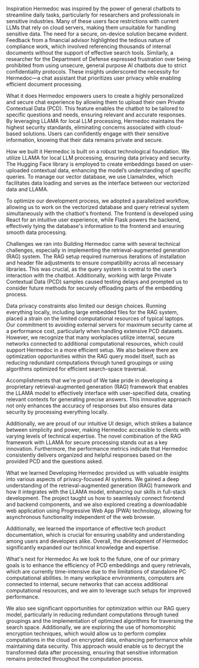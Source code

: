 Inspiration
Hermedoc was inspired by the power of general chatbots to streamline daily tasks, particularly for researchers and professionals in sensitive industries. Many of these users face restrictions with current LLMs that rely on cloud servers, making them unsuitable for handling sensitive data. The need for a secure, on-device solution became evident. Feedback from a financial advisor highlighted the tedious nature of compliance work, which involved referencing thousands of internal documents without the support of effective search tools. Similarly, a researcher for the Department of Defense expressed frustration over being prohibited from using unsecure, general purpose AI chatbots due to strict confidentiality protocols. These insights underscored the necessity for Hermedoc—a chat assistant that prioritizes user privacy while enabling efficient document processing.

What it does
Hermedoc empowers users to create a highly personalized and secure chat experience by allowing them to upload their own Private Contextual Data (PCD). This feature enables the chatbot to be tailored to specific questions and needs, ensuring relevant and accurate responses. By leveraging LLAMA for local LLM processing, Hermedoc maintains the highest security standards, eliminating concerns associated with cloud-based solutions. Users can confidently engage with their sensitive information, knowing that their data remains private and secure.

How we built it
Hermedoc is built on a robust technological foundation. We utilize LLAMA for local LLM processing, ensuring data privacy and security. The Hugging Face library is employed to create embeddings based on user-uploaded contextual data, enhancing the model’s understanding of specific queries. To manage our vector database, we use LlamaIndex, which facilitates data loading and serves as the interface between our vectorized data and LLAMA.

To optimize our development process, we adopted a parallelized workflow, allowing us to work on the vectorized database and query retrieval system simultaneously with the chatbot's frontend. The frontend is developed using React for an intuitive user experience, while Flask powers the backend, effectively tying the database's information to the frontend and ensuring smooth data processing.

Challenges we ran into
Building Hermedoc came with several technical challenges, especially in implementing the retrieval-augmented generation (RAG) system. The RAG setup required numerous iterations of installation and header file adjustments to ensure compatibility across all necessary libraries. This was crucial, as the query system is central to the user’s interaction with the chatbot. Additionally, working with large Private Contextual Data (PCD) samples caused testing delays and prompted us to consider future methods for securely offloading parts of the embedding process.

Data privacy constraints also limited our design choices. Running everything locally, including large embedded files for the RAG system, placed a strain on the limited computational resources of typical laptops. Our commitment to avoiding external servers for maximum security came at a performance cost, particularly when handling extensive PCD datasets. However, we recognize that many workplaces utilize internal, secure networks connected to additional computational resources, which could support Hermedoc in a more efficient setup. We also believe there are optimization opportunities within the RAG query model itself, such as reducing redundant computations through tuned groupings or using algorithms optimized for efficient search-space traversal.

Accomplishments that we're proud of
We take pride in developing a proprietary retrieval-augmented generation (RAG) framework that enables the LLAMA model to effectively interface with user-specified data, creating relevant contexts for generating precise answers. This innovative approach not only enhances the accuracy of responses but also ensures data security by processing everything locally.

Additionally, we are proud of our intuitive UI design, which strikes a balance between simplicity and power, making Hermedoc accessible to clients with varying levels of technical expertise. The novel combination of the RAG framework with LLAMA for secure processing stands out as a key innovation. Furthermore, the performance metrics indicate that Hermedoc consistently delivers organized and helpful responses based on the provided PCD and the questions asked.

What we learned
Developing Hermedoc provided us with valuable insights into various aspects of privacy-focused AI systems. We gained a deep understanding of the retrieval-augmented generation (RAG) framework and how it integrates with the LLAMA model, enhancing our skills in full-stack development. The project taught us how to seamlessly connect frontend and backend components, and we also explored creating a downloadable web application using Progressive Web App (PWA) technology, allowing for asynchronous functionality independent of the web browser.

Additionally, we learned the importance of effective tech product documentation, which is crucial for ensuring usability and understanding among users and developers alike. Overall, the development of Hermedoc significantly expanded our technical knowledge and expertise.

What's next for Hermedoc
As we look to the future, one of our primary goals is to enhance the efficiency of PCD embeddings and query retrievals, which are currently time-intensive due to the limitations of standalone PC computational abilities. In many workplace environments, computers are connected to internal, secure networks that can access additional computational resources, and we aim to leverage such setups for improved performance.

We also see significant opportunities for optimization within our RAG query model, particularly in reducing redundant computations through tuned groupings and the implementation of optimized algorithms for traversing the search space. Additionally, we are exploring the use of homomorphic encryption techniques, which would allow us to perform complex computations in the cloud on encrypted data, enhancing performance while maintaining data security. This approach would enable us to decrypt the transformed data after processing, ensuring that sensitive information remains protected throughout the computation process.
